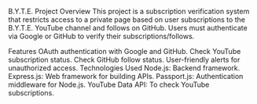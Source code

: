 B.Y.T.E. Project
Overview
This project is a subscription verification system that restricts access to a private page based on user subscriptions to the B.Y.T.E. YouTube channel and follows on GitHub. Users must authenticate via Google or GitHub to verify their subscriptions/follows.

Features
OAuth authentication with Google and GitHub.
Check YouTube subscription status.
Check GitHub follow status.
User-friendly alerts for unauthorized access.
Technologies Used
Node.js: Backend framework.
Express.js: Web framework for building APIs.
Passport.js: Authentication middleware for Node.js.
YouTube Data API: To check YouTube subscriptions.
